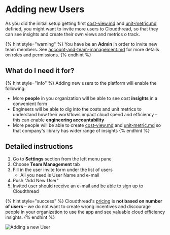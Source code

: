 # Adding new Users

As you did the initial setup getting first [cost-view.md](../../fundamentals/cost-transparency/key-concepts/cost-view.md "mention") and [unit-metric.md](../../fundamentals/unit-metrics/key-concepts/unit-metric.md "mention") defined, you might want to invite more users to Cloudthread, so that they can see insights and create their own views and metrics o track.

{% hint style="warning" %}
You have be an **Admin** in order to invite new team members. See [account-and-team-management.md](../../fundamentals/settings/account-and-team-management.md "mention") for more details on roles and permissions.
{% endhint %}

## What do I need it for? <a href="#what-do-i-need-it-for" id="what-do-i-need-it-for"></a>

{% hint style="info" %}
Adding new users to the platform will enable the following:

* More **people** in you organization will be able to see cost **insights** in a convenient form
* Engineers will be able to dig into the costs and unit metrics to understand how their workflows impact cloud spend and efficiency – this can enable **engineering accountability**
* More people will be able to create [cost-view.md](../../fundamentals/cost-transparency/key-concepts/cost-view.md "mention") and [unit-metric.md](../../fundamentals/unit-metrics/key-concepts/unit-metric.md "mention") so that company's library has wider range of insights
{% endhint %}

## Detailed instructions <a href="#detailed-instructions" id="detailed-instructions"></a>

1. Go to **Settings** section from the left menu pane
2. Choose **Team Management** tab
3. Fill in the user invite form under the list of users
   * All you need is User Name and e-mail
4. Push "Add New User"
5. Invited user should receive an e-mail and be able to sign up to Cloudthread

{% hint style="success" %}
Cloudthread's [pricing](https://www.cloudthread.io/pricing) is **not based on number of users** – we do not want to create wrong incentives and discourage people in your organization to use the app and see valuable cloud efficiency insights.
{% endhint %}

![Adding a new User](../../.gitbook/assets/managing-account-and-team\_\_demo.gif)
